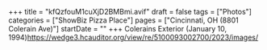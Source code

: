+++
title = "kfQzfouM1cuXjD2BMBmi.avif"
draft = false
tags = ["Photos"]
categories = ["ShowBiz Pizza Place"]
pages = ["Cincinnati, OH (8801 Colerain Ave)"]
startDate = ""
+++
Colerains Exterior (January 10, 1994)https://wedge3.hcauditor.org/view/re/5100093002700/2023/images/
